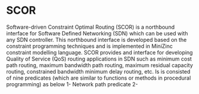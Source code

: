 # SCOR
Software-driven Constraint Optimal Routing (SCOR) is a northbound interface for Software Defined Networking (SDN) which can be used with any SDN controller.
This northbound interface is developed based on the constraint programming techniques and is implemented in MiniZinc constraint modelling language.
SCOR provides and interface for developing Quality of Service (QoS) routing applications in SDN such as minimum cost path routing, maximum bandwidth path routing, maximum residual capacity routing, constrained bandwidth minimum delay routing, etc.
Is is consisted of nine predicates (which are similar to functions or methods in procedural programming) as below
  1- Network path predicate
  2-
